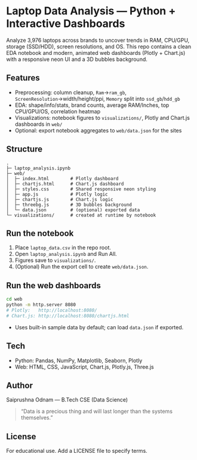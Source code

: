 # Laptop Data Analysis — Python + Interactive Dashboards

Analyze 3,976 laptops across brands to uncover trends in RAM, CPU/GPU, storage (SSD/HDD), screen resolutions, and OS. This repo contains a clean EDA notebook and modern, animated web dashboards (Plotly + Chart.js) with a responsive neon UI and a 3D bubbles background.

## Features
- Preprocessing: column cleanup, `Ram`→`ram_gb`, `ScreenResolution`→width/height/ppi, `Memory` split into `ssd_gb`/`hdd_gb`
- EDA: shape/info/stats, brand counts, average RAM/Inches, top CPU/GPU/OS, correlation heatmap
- Visualizations: notebook figures to `visualizations/`, Plotly and Chart.js dashboards in `web/`
- Optional: export notebook aggregates to `web/data.json` for the sites

## Structure
```
.
├─ laptop_analysis.ipynb
├─ web/
│  ├─ index.html        # Plotly dashboard
│  ├─ chartjs.html      # Chart.js dashboard
│  ├─ styles.css        # Shared responsive neon styling
│  ├─ app.js            # Plotly logic
│  ├─ chartjs.js        # Chart.js logic
│  ├─ threebg.js        # 3D bubbles background
│  └─ data.json         # (optional) exported data
└─ visualizations/      # created at runtime by notebook
```

## Run the notebook
1) Place `laptop_data.csv` in the repo root.
2) Open `laptop_analysis.ipynb` and Run All.
3) Figures save to `visualizations/`.
4) (Optional) Run the export cell to create `web/data.json`.

## Run the web dashboards
```bash
cd web
python -m http.server 8080
# Plotly:   http://localhost:8080/
# Chart.js: http://localhost:8080/chartjs.html
```
- Uses built-in sample data by default; can load `data.json` if exported.

## Tech
- Python: Pandas, NumPy, Matplotlib, Seaborn, Plotly
- Web: HTML, CSS, JavaScript, Chart.js, Plotly.js, Three.js

## Author
Saiprushna Odnam — B.Tech CSE (Data Science)

> “Data is a precious thing and will last longer than the systems themselves.”

## License
For educational use. Add a LICENSE file to specify terms.
